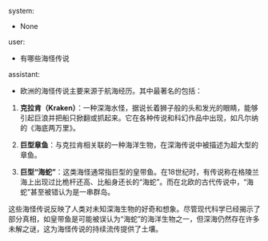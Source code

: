 system: 
- None 

user: 
- 有哪些海怪传说 

assistant: 
- 欧洲的海怪传说主要来源于航海经历。其中最著名的包括：

1. **克拉肯（Kraken）**：一种深海水怪，据说长着狮子般的头和发光的眼睛，能够引起巨浪并把船只掀翻或抓起来。它在各种传说和科幻作品中出现，如凡尔纳的《海底两万里》。

2. **巨型章鱼**：与克拉肯相关联的一种海洋生物，在深海传说中被描述为超大型的章鱼。

3. **巨型“海蛇”**：这类海怪通常指巨型的皇带鱼。在18世纪时，有传说称在格陵兰海上出现过比桅杆还高、比船身还长的“海蛇”。而在北欧的古代传说中，“海蛇”甚至被错认为是一串群岛。

这些海怪传说反映了人类对未知深海生物的好奇和想象。尽管现代科学已经揭示了部分真相，如皇带鱼是可能被误认为“海蛇”的海洋生物之一，但深海仍然存在许多未解之谜，这为海怪传说的持续流传提供了土壤。 

